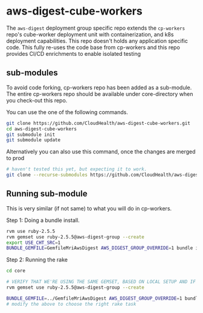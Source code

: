 # aws-digest-cube-workers

The `aws-digest` deployment group specific repo extends the `cp-workers` repo's cube-worker deployment unit with containerization, and k8s deployment capabilities. This repo doesn't holds any application specific code. This fully re-uses the code base from cp-workers and this repo provides CI/CD enrichments to enable isolated testing



## sub-modules

To avoid code forking, cp-workers repo has been added as a sub-module. The entire cp-workers repo should be available under core-directory when you check-out this repo.

You can use the one of the following commands.

```sh
git clone https://github.com/CloudHealth/aws-digest-cube-workers.git
cd aws-digest-cube-workers
git submodule init
git submodule update
```

Alternatively you can also use this command, once the changes are merged to prod

```sh
# haven't tested this yet, but expecting it to work.
git clone --recurse-submodules https://github.com/CloudHealth/aws-digest-cube-workers.git
```

## Running sub-module
This is very similar (if not same) to what you will do in cp-workers.

Step 1: Doing a bundle install.
```sh
rvm use ruby-2.5.5
rvm gemset use ruby-2.5.5@aws-digest-group --create
export USE_CHT_SRC=1
BUNDLE_GEMFILE=GemfileMriAwsDigest AWS_DIGEST_GROUP_OVERRIDE=1 bundle install
```

Step 2: Running the rake
```sh
cd core

# VERIFY THAT WE'RE USING THE SAME GEMSET, BASED ON LOCAL SETUP AND IF WE DON'T USE RVM NEXT CMD IS NOT NEEDED
rvm gemset use ruby-2.5.5@aws-digest-group --create 

BUNDLE_GEMFILE=../GemfileMriAwsDigest AWS_DIGEST_GROUP_OVERRIDE=1 bundle exec rake 'cubes:start'
# modify the above to choose the right rake task
```
